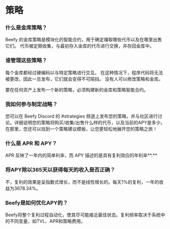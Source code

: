 # 策略

### 什么是金库策略？

Beefy 的金库策略是模块化的智能合约，用于确定赚取哪些代币以及在哪里出售它们。 代币被定期收集，与最初存入金库的代币进行交换，并存回金库中。

### **谁管理这些策略？**

每个金库都经过硬编码以与特定策略进行交互。 在这种情况下，程序代码将无法被更改，因此一旦发布，它们就会变得不可阻挡。 没有人可以修改策略和金库。

要在任何资产上发布一个新的策略，必须构建新的金库和策略智能合约。

### **我如何参与制定战略？**

您可以在 Beefy Discord 的 \#strategies 频道上发布您的策略，并与社区进行讨论。详细说明您的策略将购买/收集/出售什么样的代币，以及当前的APY是多少。在那里，您还可以找到一个策略建议模板，让您更轻松地展开您的策略之旅！

### **什么是 APR 和 APY？**

APR 反映了一年内的简单利率，而 APY 描述的是具有复利效应的年利率**.**

### **将APY除以365天以获得每天的收入是否正确？**

不，复利的效果是呈指数式增长，而不是线性增长的。每天1%的复利，一年的收益为3678.34%。

### **Beefy是如何优化APY的？**

Beefy将整个复利过程自动化，使其尽可能接近最佳状态。复利频率取决于系统中的不同变量，如TVL、APR和策略费用。

